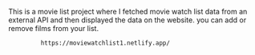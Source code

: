 This is a movie list project where I fetched movie watch list data from an external API and then displayed the data on the website. you can add or remove films from your list.                                                 
                   
             https://moviewatchlist1.netlify.app/     
 
